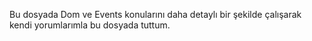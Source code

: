Bu dosyada Dom ve Events konularını daha detaylı bir şekilde çalışarak kendi yorumlarımla bu dosyada tuttum.
